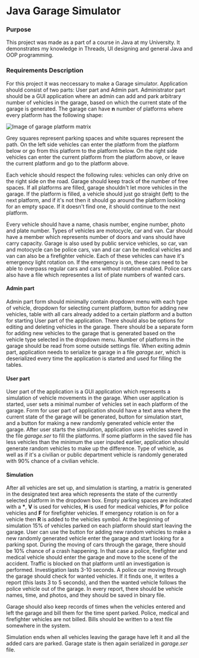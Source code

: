 # Java Garage Simulator

### Purpose
This project was made as a part of a course in Java at my University. It demonstrates my knowledge in Threads, UI designing and general Java and OOP programming.

### Requirements Description
For this project it was neccessary to make a Garage simulator. Application should consist of two parts: User part and Admin part. Administrator part should be a GUI application where an admin can add and park arbitrary number of vehicles in the garage, based on which the current state of the garage is generated. The garage can have **n** number of platforms where every platform has the following shape:

![Image of garage platform matrix](https://i.ibb.co/yVyvdTn/garage.png "Garage Matrix")

Grey squares represent parking spaces and white squares represent the path. On the left side vehicles can enter the platform from the platform below or go from this platform to the platform below. On the right side vehicles can enter the current platform from the platform above, or leave the current platform and go to the platform above. 

Each vehicle should respect the following rules: vehicles can only drive on the right side on the road. Garage should keep track of the number of free spaces. If all platforms are filled, garage shouldn't let more vehicles in the garage. If the platform is filled, a vehicle should just go straight (left) to the next platform, and if it's not then it should go around the platform looking for an empty space. If it doesn't find one, it should continue to the next platform.

Every vehicle should have a name, chasis number, engine number, photo and plate number. Types of vehicles are motocycle, car and van. Car should have a member which represents number of doors and vans should have carry capacity. Garage is also used by public service vehicles, so car, van and motocycle can be police cars, van and car can be medical vehicles and van can also be a firefighter vehicle. Each of these vehicles can have it's emergency light rotation on. If the emergency is on, these cars need to be able to overpass regular cars and cars without rotation enabled. Police cars also have a file which representes a list of plate numbers of wanted cars.

#### Admin part

Admin part form should minimally contain dropdown menu with each type of vehicle, dropdown for selecting current platform, button for adding new vehicles, table with all cars already added to a certain platform and a button for starting User part of the application. There should also be options for editing and deleting vehicles in the garage. There should be a separate form for adding new vehicles to the garage that is generated based on the vehicle type selected in the dropdown menu. Number of platforms in the garage should be read from some outside settings file. When exiting admin part, application needs to serialize te garage in a file *garage.ser*, which is deserialized every time the application is started and used for filling the tables.

#### User part

User part of the application is a GUI application which represents a simulation of vehicle movements in the garage. When user application is started, user sets a minimal number of vehicles set in each platform of the garage. Form for user part of application should have a text area where the current state of the garage will be generated, button for simulation start, and a button for making a new randomly generated vehicle enter the garage. After user starts the simulation, application uses vehicles saved in the file *garage.ser* to fill the platforms. If some platform in the saved file has less vehicles than the minimum the user inputed earlier, application should generate random vehicles to make up the difference. Type of vehicle, as well as if it's a civilian or public department vehicle is randomly generated with 90% chance of a civilian vehicle.

#### Simulation

After all vehicles are set up, and simulation is starting, a matrix is generated in the designated text area which represents the state of the currently selected platform in the dropdown box. Empty parking spaces are indicated with a **\***, **V** is used for vehicles, **H** is used for medical vehicles, **P** for police vehicles and **F** for firefighter vehicles. If emergency rotation is on for a vehicle then **R** is added to the vehicles symbol. At the beginning of simulation 15% of vehicles parked on each platform should start leaving the garage. User can use the button for adding new random vehicles to make a new randomly generated vehicle enter the garage and start looking for a parking spot. During the moving of cars through the garage, there should be 10% chance of a crash happening. In that case a police, firefighter and medical vehicle should enter the garage and move to the scene of the accident. Traffic is blocked on that platform until an investigation is performed. Investigation lasts 3-10 seconds. A police car moving through the garage should check for wanted vehicles. If it finds one, it writes a report (this lasts 3 to 5 seconds), and then the wanted vehicle follows the police vehicle out of the garage. In every report, there should be vehicle names, time, and photos, and they should be saved in binary file.

Garage should also keep records of times when the vehicles entered and left the garage and bill them for the time spent parked. Police, medical and firefighter vehicles are not billed. Bills should be written to a text file somewhere in the system.

Simulation ends when all vehicles leaving the garage have left it and all the added cars are parked. Garage state is then again serialized in *garage.ser* file.
